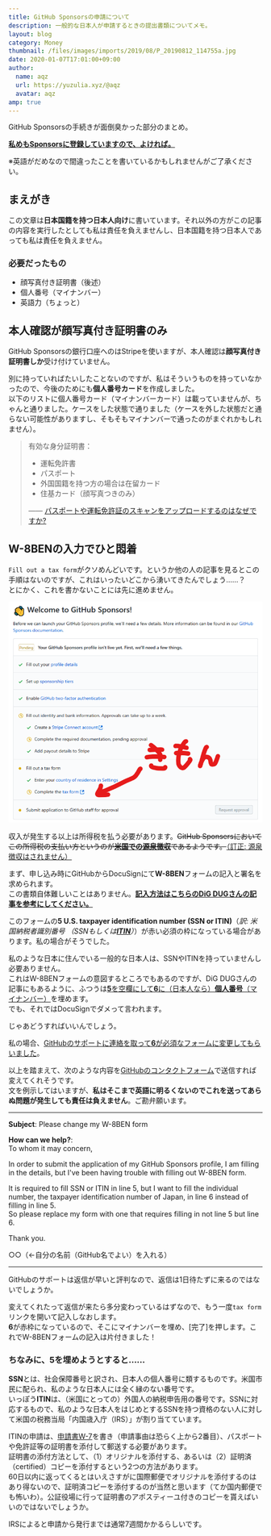 ```yaml
---
title: GitHub Sponsorsの申請について
description: 一般的な日本人が申請するときの提出書類についてメモ。
layout: blog
category: Money
thumbnail: /files/images/imports/2019/08/P_20190812_114755a.jpg
date: 2020-01-07T17:01:00+09:00
author:
  name: aqz
  url: https://yuzulia.xyz/@aqz
  avatar: aqz
amp: true
---
```

GitHub Sponsorsの手続きが面倒臭かった部分のまとめ。

**[私めもSponsorsに登録していますので、よければ。](https://github.com/sponsors/tamaina/)**

※英語がだめなので間違ったことを書いているかもしれませんがご了承ください。

## まえがき
この文章は**日本国籍を持つ日本人向け**に書いています。それ以外の方がこの記事の内容を実行したとしても私は責任を負えませんし、日本国籍を持つ日本人であっても私は責任を負えません。

### 必要だったもの
- 顔写真付き証明書（後述）
- 個人番号（マイナンバー）
- 英語力（ちょっと）

## 本人確認が顔写真付き証明書のみ　
GitHub Sponsorsの銀行口座へのはStripeを使いますが、本人確認は**顔写真付き証明書しか**受け付けていません。

別に持っていればたいしたことないのですが、私はそういうものを持っていなかったので、今後のためにも**個人番号カード**を作成しました。  
以下のリストに個人番号カード（マイナンバーカード）は載っていませんが、ちゃんと通りました。ケースをした状態で通りました（ケースを外した状態だと通らない可能性がありますし、そもそもマイナンバーで通ったのがまぐれかもしれません）。

> 有効な身分証明書：
> 
> - 運転免許書
> - パスポート
> - 外国国籍を持つ方の場合は在留カード
> - 住基カード（顔写真つきのみ）
>
> ―― [パスポートや運転免許証のスキャンをアップロードするのはなぜですか?](https://support.stripe.com/questions/jp-why-do-i-need-to-upload-a-scan-or-photo-of-my-passport-or-driver-s-license)

## W-8BENの入力でひと悶着
`Fill out a tax form`がクソめんどいです。というか他の人の記事を見るとこの手順はないのですが、これはいったいどこから湧いてきたんでしょう……？  
とにかく、これを書かないことには先に進めません。

![Fill out a tax form](/files/images/imports/2020/01/kimon.png)

収入が発生する以上は所得税を払う必要があります。~~GitHub Sponsersにおいてこの所得税の支払い方というのが[**米国での源泉徴収**](https://help.github.com/ja/github/site-policy/github-sponsors-additional-terms#43-sponsored-developer-payment-exclusions)であるようです。~~[（訂正: 源泉徴収はされません）](https://help.github.com/ja/github/supporting-the-open-source-community-with-github-sponsors/tax-information-for-github-sponsors)

まず、申し込み時にGitHubからDocuSignにて**W-8BEN**フォームの記入と署名を求められます。  
この書類自体難しいことはありません。**[記入方法はこちらのDiG DUGさんの記事を参考にしてください。](https://stockillust.com/archives/270)**

このフォームの**5 U.S. taxpayer identification number (SSN or ITIN)**（*訳: 米国納税者識別番号 （SSNもしくは<b>[ITIN](https://jp.usembassy.gov/ja/u-s-citizen-services-ja/itin-ja/)</b>）*）が赤い必須の枠になっている場合があります。私の場合がそうでした。

私のような日本に住んでいる一般的な日本人は、SSNやITINを持っていませんし必要ありません。  
これはW-8BENフォームの意図するところでもあるのですが、DiG DUGさんの記事にもあるように、ふつうは<u>**5**を空欄にして**6**に（日本人なら）**個人番号**（マイナンバー）</u>を埋めます。  
でも、それではDocuSignでダメって言われます。

じゃあどうすればいいんでしょう。

私の場合、<u>[GitHubのサポート](https://www.nta.go.jp/taxes/shiraberu/taxanswer/shotoku/1240.htm)に連絡を取って**6**が必須なフォームに変更してもらいました</u>。

以上を踏まえて、次のような内容を[GitHubのコンタクトフォーム](https://support.github.com/contact)で送信すれば変えてくれそうです。  
文を例示してはいますが、**私はそこまで英語に明るくないのでこれを送ってあらぬ問題が発生しても責任は負えません**。ご勘弁願います。

----

**Subject**: Please change my W-8BEN form

**How can we help?**:  
To whom it may concern,

In order to submit the application of my GitHub Sponsors profile, I am filling in the details, but I've been having trouble with filling out W-8BEN form.

It is required to fill SSN or ITIN in line 5, but I want to fill the individual number, the taxpayer identification number of Japan, in line 6 instead of filling in line 5.  
So please replace my form with one that requires filling in not line 5 but line 6.

Thank you.

○○（←自分の名前（GitHub名でよい）を入れる）

----

GitHubのサポートは返信が早いと評判なので、返信は1日待たずに来るのではないでしょうか。

変えてくれたって返信が来たら多分変わっているはずなので、もう一度`tax form`リンクを開いて記入しなおします。  
**6**が赤枠になっているので、そこにマイナンバーを埋め、[完了]を押します。これでW-8BENフォームの記入は片付きました！

### ちなみに、5を埋めようとすると……
**SSN**とは、社会保障番号と訳され、日本人の個人番号に類するものです。米国市民に配られ、私のような日本人には全く縁のない番号です。  
いっぽう**ITIN**は、（米国にとっての）外国人の納税申告用の番号です。SSNに対応するもので、私のような日本人をはじめとするSSNを持つ資格のない人に対して米国の税務当局「内国歳入庁（IRS）」が割り当てています。

ITINの申請は、[申請書W-7](https://www.irs.gov/forms-pubs/about-form-w-7)を書き（申請事由は恐らく上から2番目）、パスポートや免許証等の証明書を添付して郵送する必要があります。  
証明書の添付方法として、（1）オリジナルを添付する、あるいは（2）証明済（certified）コピーを添付するという2つの方法があります。  
60日以内に返ってくるとはいえさすがに国際郵便でオリジナルを添付するのはあり得ないので、証明済コピーを添付するのが当然と思います（てか国内郵便でも怖いわ）。公証役場に行って証明書のアポスティーユ付きのコピーを貰えばいいのではないでしょうか。

IRSによると申請から発行までは通常7週間かかるらしいです。
